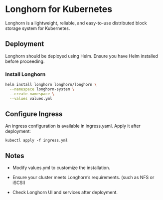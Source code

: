 # Longhorn for Kubernetes

Longhorn is a lightweight, reliable, and easy-to-use distributed block storage system for Kubernetes.

## Deployment

Longhorn should be deployed using Helm. Ensure you have Helm installed before proceeding.

### Install Longhorn

```sh
helm install longhorn longhorn/longhorn \
  --namespace longhorn-system \
  --create-namespace \
  --values values.yml
```

## Configure Ingress

An ingress configuration is available in ingress.yaml. Apply it after deployment:

`kubectl apply -f ingress.yml`

## Notes

* Modify values.yml to customize the installation.

* Ensure your cluster meets Longhorn’s requirements. (such as NFS or iSCSI)

* Check Longhorn UI and services after deployment.
